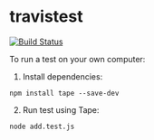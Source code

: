 # travistest

[![Build Status](https://travis-ci.org/hchiam/travistest.svg?branch=master)](https://travis-ci.org/hchiam/travistest)

To run a test on your own computer:

1. Install dependencies:
```
npm install tape --save-dev
```
2. Run test using Tape:
```
node add.test.js
```

